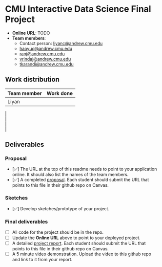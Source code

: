 # CMU Interactive Data Science Final Project

* **Online URL**: TODO
* **Team members**:
  * Contact person: liyanc@andrew.cmu.edu
  * haoyuq@andrew.cmu.edu
  * ranj@andrew.cmu.edu
  * vrindaj@andrew.cmu.edu
  * tkarandi@andrew.cmu.edu

## Work distribution

Team member | Work done
------ | ------
Liyan   |  
   |  
   |  
   |  
   |  

## Deliverables

### Proposal

- [:white_check_mark:] The URL at the top of this readme needs to point to your application online. It should also list the names of the team members.
- [:white_check_mark:] A completed [proposal](Proposal.md). Each student should submit the URL that points to this file in their github repo on Canvas.

### Sketches

- [:white_check_mark:] Develop sketches/prototype of your project.

### Final deliverables

- [ ] All code for the project should be in the repo.
- [ ] Update the **Online URL** above to point to your deployed project.
- [ ] A detailed [project report](Report.md).  Each student should submit the URL that points to this file in their github repo on Canvas.
- [ ] A 5 minute video demonstration.  Upload the video to this github repo and link to it from your report.
